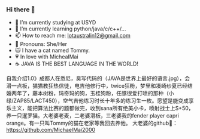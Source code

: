 ### Hi there 👋



- 🔭 I’m currently studying at USYD
- 🌱 I’m currently learning python/java/c/c++/...
- 📫 How to reach me: lotaustralin12@gmail.com
- 👧 Pronouns: She/Her
- 🐱 I have a cat named Tommy.
- 💗 In love with MichealMai
- ☕️ JAVA IS THE BEST LANGUAGE IN THE WORLD!

自我介绍1.0》成都人在悉尼，臭写代码的（JAVA是世界上最好的语言.jpg），会滑一点板，猫猫教狂热信徒，电吉他修行中，twice狂粉，梦里和凑崎纱夏已经结婚两年了，藤本树粉，玛奇玛的狗，玉桂狗粉，任豚很爱打喷的那种（小绿/ZAP85/LACT450），空气吉他练习时长十年多的练习生一枚。愿望是能变成享乐主义，能把算法比赛的题都做完，收到sana所有绝美小卡，喷射战士上S+50，养一只暹罗猫。大老婆老麦，二老婆滑板，三老婆我的fender player capri orange。有一只叫Tommy的猫在老家等我回去养他。
大老婆的github🔗：https://github.com/MichaelMai2000
